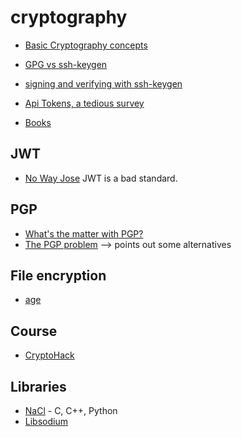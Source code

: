 # cryptography

* [Basic Cryptography concepts](https://paragonie.com/blog/2015/08/you-wouldnt-base64-a-password-cryptography-decoded)
* [GPG vs ssh-keygen](https://blog.sigstore.dev/ssh-is-the-new-gpg-74b3c6cc51c0)
* [signing and verifying with ssh-keygen](https://blog.sigstore.dev/ssh-is-the-new-gpg-74b3c6cc51c0)

* [Api Tokens, a tedious survey](https://fly.io/blog/api-tokens-a-tedious-survey/)
* [Books](https://cronokirby.com/posts/2022/05/some-cryptography-books-i-like/)

## JWT
* [No Way Jose](https://paragonie.com/blog/2017/03/jwt-json-web-tokens-is-bad-standard-that-everyone-should-avoid) JWT is a bad standard. 

## PGP
* [What's the matter with PGP?](https://blog.cryptographyengineering.com/2014/08/13/whats-matter-with-pgp/)
* [The PGP problem](https://latacora.micro.blog/2019/07/16/the-pgp-problem.html) --> points out some alternatives

## File encryption
* [age](https://github.com/FiloSottile/age)

## Course
* [CryptoHack](https://cryptohack.org/)

## Libraries
* [NaCl](https://nacl.cr.yp.to/index.html) - C, C++, Python
* [Libsodium](https://libsodium.gitbook.io/doc/quickstart)
